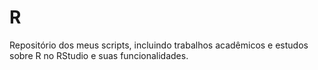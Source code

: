 # R
Repositório dos meus scripts, incluindo trabalhos acadêmicos e estudos sobre R no RStudio e suas funcionalidades.
